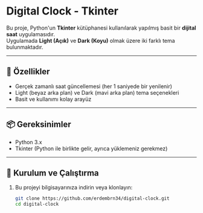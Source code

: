 # Digital Clock - Tkinter

Bu proje, Python'un **Tkinter** kütüphanesi kullanılarak yapılmış basit bir **dijital saat** uygulamasıdır.  
Uygulamada **Light (Açık)** ve **Dark (Koyu)** olmak üzere iki farklı tema bulunmaktadır.

---

## 🚀 Özellikler
- Gerçek zamanlı saat güncellemesi (her 1 saniyede bir yenilenir)
- Light (beyaz arka plan) ve Dark (mavi arka plan) tema seçenekleri
- Basit ve kullanımı kolay arayüz

---

## 📦 Gereksinimler
- Python 3.x  
- Tkinter (Python ile birlikte gelir, ayrıca yüklemeniz gerekmez)

---

## 🔧 Kurulum ve Çalıştırma
1. Bu projeyi bilgisayarınıza indirin veya klonlayın:
   ```bash
   git clone https://github.com/erdembrn34/digital-clock.git
   cd digital-clock
